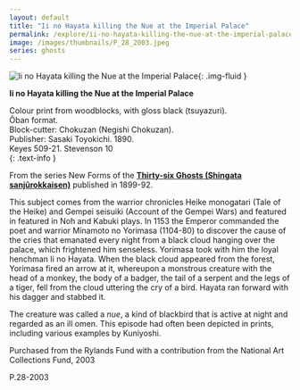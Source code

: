 ```yaml
---
layout: default
title: "Ii no Hayata killing the Nue at the Imperial Palace"
permalink: /explore/ii-no-hayata-killing-the-nue-at-the-imperial-palace
image: /images/thumbnails/P_28_2003.jpeg
series: ghosts
---
```

![Ii no Hayata killing the Nue at the Imperial Palace]({{site.baseurl}}/images/P_28_2003.jpeg){: .img-fluid }

**Ii no Hayata killing the Nue at the Imperial Palace**

Colour print from woodblocks, with gloss black (tsuyazuri).  
Ôban format.  
Block-cutter: Chokuzan (Negishi Chokuzan).  
Publisher: Sasaki Toyokichi. 1890.  
Keyes 509-21. Stevenson 10  
{: .text-info }

From the series New Forms of the [**Thirty-six Ghosts (Shingata sanjûrokkaisen)**]({{site.baseurl}}/series/new-forms-of-the-thirty-six-ghosts) published in 1899-92.

This subject comes from the warrior chronicles Heike monogatari (Tale of the Heike)
and Gempei seisuiki (Account of the Gempei Wars) and featured
in featured in Noh and Kabuki plays. In 1153 the Emperor commanded
the poet and warrior Minamoto no Yorimasa (1104-80) to discover
the cause of the cries that emanated every night from a black cloud
hanging over the palace, which frightened him senseless. Yorimasa
took with him the loyal henchman Ii no Hayata. When the black cloud
appeared from the forest, Yorimasa fired an arrow at it, whereupon
a monstrous creature with the head of a monkey, the body of a badger,
the tail of a serpent and the legs of a tiger, fell from the cloud
uttering the cry of a bird. Hayata ran forward with his dagger and
stabbed it.

The creature was called a _nue_, a kind of blackbird that is active at night and
regarded as an ill omen. This episode had often been depicted in
prints, including various examples by Kuniyoshi.

Purchased from the Rylands Fund with a contribution from the National Art
Collections Fund, 2003

P.28-2003
